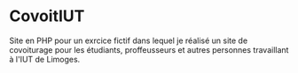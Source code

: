 # CovoitIUT
Site en PHP pour un exrcice fictif dans lequel je réalisé un site de covoiturage pour les étudiants, proffeusseurs et autres personnes travaillant à l'IUT de Limoges.
